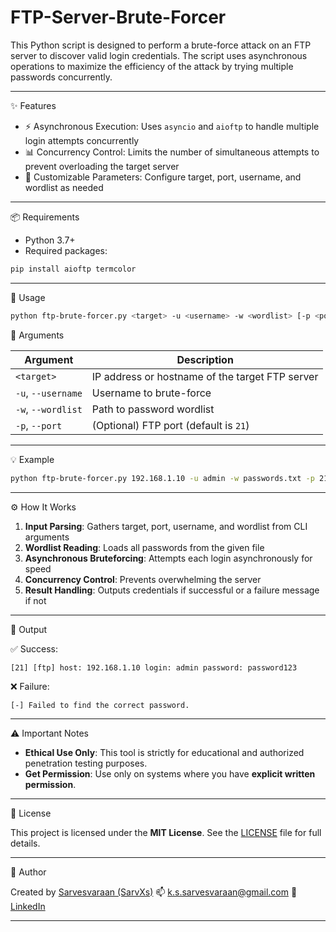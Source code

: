 # FTP-Server-Brute-Forcer
This Python script is designed to perform a brute-force attack on an FTP server to discover valid login credentials. The script uses asynchronous operations to maximize the efficiency of the attack by trying multiple passwords concurrently.

---


✨ Features

- ⚡ Asynchronous Execution: Uses `asyncio` and `aioftp` to handle multiple login attempts concurrently
- 📊 Concurrency Control: Limits the number of simultaneous attempts to prevent overloading the target server
- 🧰 Customizable Parameters: Configure target, port, username, and wordlist as needed

---

 📦 Requirements

- Python 3.7+
- Required packages:

```bash
pip install aioftp termcolor
````

---

 🚀 Usage

```bash
python ftp-brute-forcer.py <target> -u <username> -w <wordlist> [-p <port>]
```

 🔧 Arguments

| Argument           | Description                                     |
| ------------------ | ----------------------------------------------- |
| `<target>`         | IP address or hostname of the target FTP server |
| `-u`, `--username` | Username to brute-force                         |
| `-w`, `--wordlist` | Path to password wordlist                       |
| `-p`, `--port`     | (Optional) FTP port (default is `21`)           |

---

 💡 Example

```bash
python ftp-brute-forcer.py 192.168.1.10 -u admin -w passwords.txt -p 21
```

---

 ⚙️ How It Works

1. **Input Parsing**: Gathers target, port, username, and wordlist from CLI arguments
2. **Wordlist Reading**: Loads all passwords from the given file
3. **Asynchronous Bruteforcing**: Attempts each login asynchronously for speed
4. **Concurrency Control**: Prevents overwhelming the server
5. **Result Handling**: Outputs credentials if successful or a failure message if not

---

 🎯 Output

✅ Success:

```
[21] [ftp] host: 192.168.1.10 login: admin password: password123
```

❌ Failure:

```
[-] Failed to find the correct password.
```

---

 ⚠️ Important Notes

* **Ethical Use Only**: This tool is strictly for educational and authorized penetration testing purposes.
* **Get Permission**: Use only on systems where you have **explicit written permission**.

---

 📝 License

This project is licensed under the **MIT License**.
See the [LICENSE](LICENSE) file for full details.

---

 👤 Author

Created by [Sarvesvaraan (SarvXs)](https://github.com/SarvXs)
📫 [k.s.sarvesvaraan@gmail.com](mailto:k.s.sarvesvaraan@gmail.com)
🔗 [LinkedIn](https://www.linkedin.com/in/sarvesvaraan-k-s-a06a76251)

---

